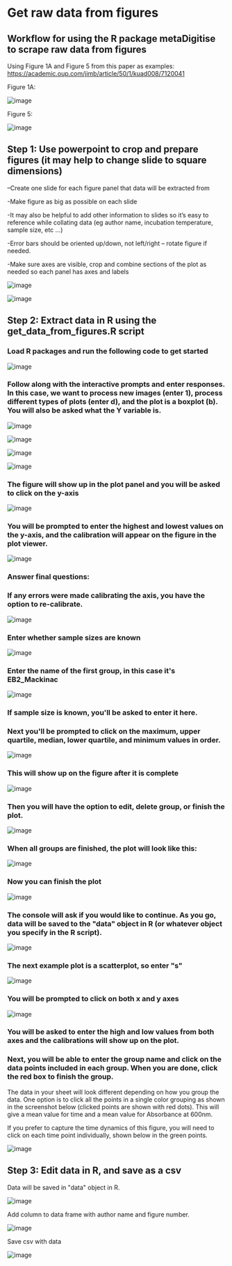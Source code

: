 # Get raw data from figures

## Workflow for using the R package metaDigitise to scrape raw data from figures

Using Figure 1A and Figure 5 from this paper as examples: https://academic.oup.com/jimb/article/50/1/kuad008/7120041

Figure 1A:

![image](https://github.com/lgschaer/get-data-from-figures/assets/47119257/7000b08f-3680-4cc5-b5f4-ab017e12fe35)

Figure 5: 

![image](https://github.com/lgschaer/get-data-from-figures/assets/47119257/4c588434-0982-4cd7-ad70-cfa28dfcefc7)

## Step 1: Use powerpoint to crop and prepare figures (it may help to change slide to square dimensions)

–Create one slide for each figure panel that data will be extracted from

-Make figure as big as possible on each slide

-It may also be helpful to add other information to slides so it’s easy to reference while collating data (eg author name, incubation temperature, sample size, etc …)

-Error bars should be oriented up/down, not left/right – rotate figure if needed.

-Make sure axes are visible, crop and combine sections of the plot as needed so each panel has axes and labels

![image](https://github.com/lgschaer/get-data-from-figures/assets/47119257/a91013be-53a9-4079-b657-be009a60dad6)

![image](https://github.com/lgschaer/get-data-from-figures/assets/47119257/3349018f-fd75-4c31-bf0a-ca59d7d1414f)

## Step 2: Extract data in R using the get_data_from_figures.R script

### Load R packages and run the following code to get started

![image](https://github.com/lgschaer/get-data-from-figures/assets/47119257/66341682-3a03-4620-86c6-10692e2db43a)

### Follow along with the interactive prompts and enter responses. In this case, we want to process new images (enter 1), process different types of plots (enter d), and the plot is a boxplot (b). You will also be asked what the Y variable is.

![image](https://github.com/lgschaer/get-data-from-figures/assets/47119257/45c052b8-1dd6-45b0-8e5d-e12fd05836f5)

![image](https://github.com/lgschaer/get-data-from-figures/assets/47119257/11df3c29-0762-430a-9aca-6758bbedb907)

![image](https://github.com/lgschaer/get-data-from-figures/assets/47119257/410a039b-d23c-4b5e-a6ba-6b47d43c2f8a)

![image](https://github.com/lgschaer/get-data-from-figures/assets/47119257/a8525c76-6afe-4ab3-94e1-9ee20076f5f8)

### The figure will show up in the plot panel and you will be asked to click on the y-axis 

![image](https://github.com/lgschaer/get-data-from-figures/assets/47119257/49ffcc22-adcb-47c7-bcb5-f7455b2b3b38)

### You will be prompted to enter the highest and lowest values on the y-axis, and the calibration will appear on the figure in the plot viewer.

![image](https://github.com/lgschaer/get-data-from-figures/assets/47119257/fa440f80-6018-4ae7-b11a-95430d912c8a)

### Answer final questions:

### If any errors were made calibrating the axis, you have the option to re-calibrate.

![image](https://github.com/lgschaer/get-data-from-figures/assets/47119257/60b045cf-b892-4d4f-bcda-b425e983e251)

### Enter whether sample sizes are known

![image](https://github.com/lgschaer/get-data-from-figures/assets/47119257/cf25e596-0c83-40db-bbc0-44cf3eb7e46e)

### Enter the name of the first group, in this case it's EB2_Mackinac

![image](https://github.com/lgschaer/get-data-from-figures/assets/47119257/d179a75f-442f-414a-bec3-19837a832326)

### If sample size is known, you'll be asked to enter it here.
### Next you'll be prompted to click on the maximum, upper quartile, median, lower quartile, and minimum values in order. 

![image](https://github.com/lgschaer/get-data-from-figures/assets/47119257/5c85c0f2-25ed-4093-b652-ae30fbea68f7)

### This will show up on the figure after it is complete

![image](https://github.com/lgschaer/get-data-from-figures/assets/47119257/aad0970d-df13-4d75-b076-1cafdda7e212)

### Then you will have the option to edit, delete group, or finish the plot. 

![image](https://github.com/lgschaer/get-data-from-figures/assets/47119257/e6a810c3-a3f8-4813-8494-0961cdcd688b)

### When all groups are finished, the plot will look like this:

![image](https://github.com/lgschaer/get-data-from-figures/assets/47119257/568bd725-d374-4df5-a83d-e1b9950b22b7)

### Now you can finish the plot

![image](https://github.com/lgschaer/get-data-from-figures/assets/47119257/42f0c9d3-f4a4-4ef2-b2df-026db345a269)

### The console will ask if you would like to continue. As you go, data will be saved to the "data" object in R (or whatever object you specify in the R script).

![image](https://github.com/lgschaer/get-data-from-figures/assets/47119257/3644fb30-a55f-495d-b27f-d6c1d1876a55)

### The next example plot is a scatterplot, so enter "s"

![image](https://github.com/lgschaer/get-data-from-figures/assets/47119257/a957fe29-48e5-455f-9d86-18e290c3ed6b)

### You will be prompted to click on both x and y axes

![image](https://github.com/lgschaer/get-data-from-figures/assets/47119257/6ab1a2dc-5c8f-4330-a140-1e4c8f9e29ad)


### You will be asked to enter the high and low values from both axes and the calibrations will show up on the plot.

### Next, you will be able to enter the group name and click on the data points included in each group. When you are done, click the red box to finish the group. 

The data in your sheet will look different depending on how you group the data. One option is to click all the points in a single color grouping as shown in the screenshot below (clicked points are shown with red dots). This will give a mean value for time and a mean value for Absorbance at 600nm.

If you prefer to capture the time dynamics of this figure, you will need to click on each time point individually, shown below in the green points.

![image](https://github.com/lgschaer/get-data-from-figures/assets/47119257/8bc757d8-b2be-4374-9012-5a5d6e7c1f28)


## Step 3: Edit data in R, and save as a csv

Data will be saved in "data" object in R. 

![image](https://github.com/lgschaer/get-data-from-figures/assets/47119257/6ed94c50-f484-4f53-be71-4a7a9180f56d)


Add column to data frame with author name and figure number.

![image](https://github.com/lgschaer/get-data-from-figures/assets/47119257/13666ca1-98cb-4d5a-8ec3-4ccc1f42a197)

Save csv with data

![image](https://github.com/lgschaer/get-data-from-figures/assets/47119257/b169cf4e-336a-47db-9f53-7a77f3991161)

